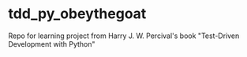 # tdd_py_obeythegoat
Repo for learning project from Harry J. W. Percival's book "Test-Driven Development with Python"
[![<jlazerus>](https://circleci.com/gh/jlazerus/tdd_py_obeythegoat.svg?style=shield)](https://circleci.com/gh/jlazerus/tdd_py_obeythegoat)
